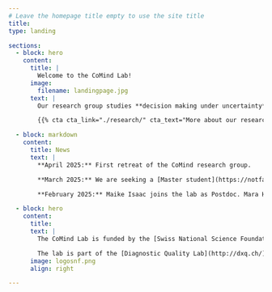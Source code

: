 ```yaml
---
# Leave the homepage title empty to use the site title
title:
type: landing

sections:
  - block: hero
    content:
      title: |
        Welcome to the CoMind Lab!
      image:
        filename: landingpage.jpg
      text: |
        Our research group studies **decision making under uncertainty**, such as in the emergency room, to gain a clearer understanding of how medical diagnostics and other high-risk decisions can be improved.

        {{% cta cta_link="./research/" cta_text="More about our research →" %}}

  - block: markdown
    content:
      title: News
      text: |
        **April 2025:** First retreat of the CoMind research group.  

        **March 2025:** We are seeking a [Master student](https://notfallmedizin.insel.ch/fileadmin/Notfallzentrum/PDF_Dokumente/Forschung_Div._PDF_Dokumente/Ausschreibung_Masterarbeit_Ethnographie_CoMind_Lab.pdf) for our ethnographic study and a [PhD student](https://notfallmedizin.insel.ch/fileadmin/Notfallzentrum/PDF_Dokumente/Forschung_Div._PDF_Dokumente/CoMind_PhD_student_1.pdf) for our experimental work.  

        **February 2025:** Maike Isaac joins the lab as Postdoc. Mara Hofer and Theresa Halbritter join as research assistants.

  - block: hero
    content:
      title: 
      text: |
        The CoMind Lab is funded by the [Swiss National Science Foundation (SNSF)](https://snf.ch) with a Starting Grant awarded to Prof. Dr. Juliane Kämmer ([project TMSGI1_218047](https://data.snf.ch/grants/grant/218047)).

        The lab is part of the [Diagnostic Quality Lab](http://dxq.ch/) at the [Department of Emergency Medicine](https://notfallmedizin.insel.ch/de/lehre-und-forschung/forschungsschwerpunkte-und-gruppen/diagnostic-quality-lab) at the [University of Bern](https://unibe.ch), Switzerland.
      image: logosnf.png
      align: right

---
```

